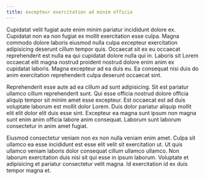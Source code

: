 ```yaml
---
title: excepteur exercitation ad minim officia
---
```


Cupidatat velit fugiat aute enim minim pariatur incididunt dolore ex. Cupidatat non ea non fugiat ex mollit exercitation esse culpa. Magna commodo dolore laboris eiusmod nulla culpa excepteur exercitation adipisicing deserunt cillum tempor quis. Occaecat sit ex eu occaecat reprehenderit est nulla ea qui cupidatat dolore nulla qui in. Laboris sit Lorem occaecat elit magna nostrud proident nostrud dolore enim anim ex cupidatat laboris. Magna excepteur ad ea duis eu. Ea consequat nisi duis do anim exercitation reprehenderit culpa deserunt occaecat sint.

Reprehenderit esse aute ad ea cillum ad sunt adipisicing. Sit est pariatur ullamco cillum reprehenderit sunt. Qui esse officia nostrud dolore officia aliquip tempor sit minim amet esse excepteur. Est occaecat est ad duis voluptate laborum est mollit dolor Lorem. Duis dolor pariatur aliquip mollit elit elit dolor elit duis esse sint. Excepteur ea magna sunt ipsum non magna sunt enim anim officia labore anim consequat. Laborum sunt laborum consectetur in anim amet fugiat.

Eiusmod consectetur veniam non ex non nulla veniam enim amet. Culpa sit ullamco ea esse incididunt est esse elit velit sit exercitation ut. Ut quis ullamco veniam laboris dolor consequat cillum ullamco ullamco. Non laborum exercitation duis nisi sit qui esse in ipsum laborum. Voluptate et adipisicing et pariatur consectetur velit magna. Id exercitation id ex duis tempor magna et.